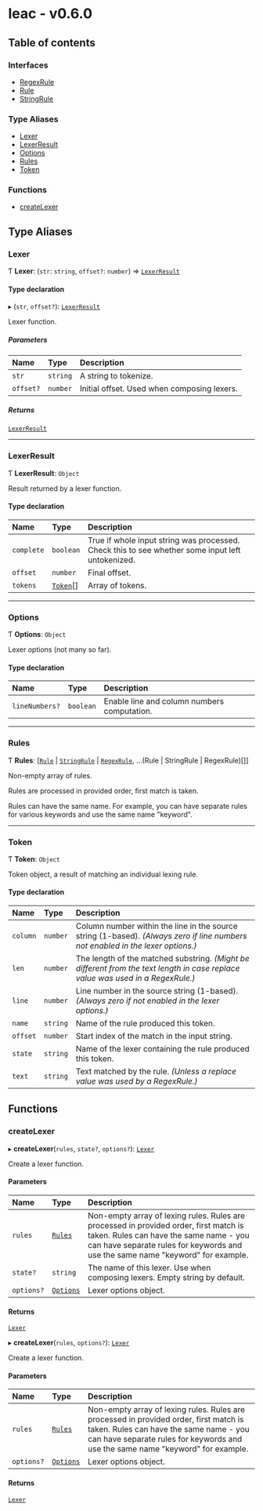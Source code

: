 # leac - v0.6.0

## Table of contents

### Interfaces

- [RegexRule](interfaces/RegexRule.md)
- [Rule](interfaces/Rule.md)
- [StringRule](interfaces/StringRule.md)

### Type Aliases

- [Lexer](index.md#lexer)
- [LexerResult](index.md#lexerresult)
- [Options](index.md#options)
- [Rules](index.md#rules)
- [Token](index.md#token)

### Functions

- [createLexer](index.md#createlexer)

## Type Aliases

### Lexer

Ƭ **Lexer**: (`str`: `string`, `offset?`: `number`) => [`LexerResult`](index.md#lexerresult)

#### Type declaration

▸ (`str`, `offset?`): [`LexerResult`](index.md#lexerresult)

Lexer function.

##### Parameters

| Name | Type | Description |
| :------ | :------ | :------ |
| `str` | `string` | A string to tokenize. |
| `offset?` | `number` | Initial offset. Used when composing lexers. |

##### Returns

[`LexerResult`](index.md#lexerresult)

___

### LexerResult

Ƭ **LexerResult**: `Object`

Result returned by a lexer function.

#### Type declaration

| Name | Type | Description |
| :------ | :------ | :------ |
| `complete` | `boolean` | True if whole input string was processed. Check this to see whether some input left untokenized. |
| `offset` | `number` | Final offset. |
| `tokens` | [`Token`](index.md#token)[] | Array of tokens. |

___

### Options

Ƭ **Options**: `Object`

Lexer options (not many so far).

#### Type declaration

| Name | Type | Description |
| :------ | :------ | :------ |
| `lineNumbers?` | `boolean` | Enable line and column numbers computation. |

___

### Rules

Ƭ **Rules**: [[`Rule`](interfaces/Rule.md) \| [`StringRule`](interfaces/StringRule.md) \| [`RegexRule`](interfaces/RegexRule.md), ...(Rule \| StringRule \| RegexRule)[]]

Non-empty array of rules.

Rules are processed in provided order, first match is taken.

Rules can have the same name. For example, you can have
separate rules for various keywords and use the same name "keyword".

___

### Token

Ƭ **Token**: `Object`

Token object, a result of matching an individual lexing rule.

#### Type declaration

| Name | Type | Description |
| :------ | :------ | :------ |
| `column` | `number` | Column number within the line in the source string (1-based). _(Always zero if line numbers not enabled in the lexer options.)_ |
| `len` | `number` | The length of the matched substring. _(Might be different from the text length in case replace value was used in a RegexRule.)_ |
| `line` | `number` | Line number in the source string (1-based). _(Always zero if not enabled in the lexer options.)_ |
| `name` | `string` | Name of the rule produced this token. |
| `offset` | `number` | Start index of the match in the input string. |
| `state` | `string` | Name of the lexer containing the rule produced this token. |
| `text` | `string` | Text matched by the rule. _(Unless a replace value was used by a RegexRule.)_ |

## Functions

### createLexer

▸ **createLexer**(`rules`, `state?`, `options?`): [`Lexer`](index.md#lexer)

Create a lexer function.

#### Parameters

| Name | Type | Description |
| :------ | :------ | :------ |
| `rules` | [`Rules`](index.md#rules) | Non-empty array of lexing rules. Rules are processed in provided order, first match is taken. Rules can have the same name - you can have separate rules for keywords and use the same name "keyword" for example. |
| `state?` | `string` | The name of this lexer. Use when composing lexers. Empty string by default. |
| `options?` | [`Options`](index.md#options) | Lexer options object. |

#### Returns

[`Lexer`](index.md#lexer)

▸ **createLexer**(`rules`, `options?`): [`Lexer`](index.md#lexer)

Create a lexer function.

#### Parameters

| Name | Type | Description |
| :------ | :------ | :------ |
| `rules` | [`Rules`](index.md#rules) | Non-empty array of lexing rules. Rules are processed in provided order, first match is taken. Rules can have the same name - you can have separate rules for keywords and use the same name "keyword" for example. |
| `options?` | [`Options`](index.md#options) | Lexer options object. |

#### Returns

[`Lexer`](index.md#lexer)
